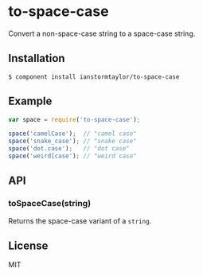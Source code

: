 # to-space-case

  Convert a non-space-case string to a space-case string.

## Installation

    $ component install ianstormtaylor/to-space-case

## Example

```js
var space = require('to-space-case');

space('camelCase');  // "camel case"
space('snake_case'); // "snake case"
space('dot.case');   // "dot case"
space('weird[case'); // "weird case"
```

## API

### toSpaceCase(string)
  
  Returns the space-case variant of a `string`.

## License

  MIT

